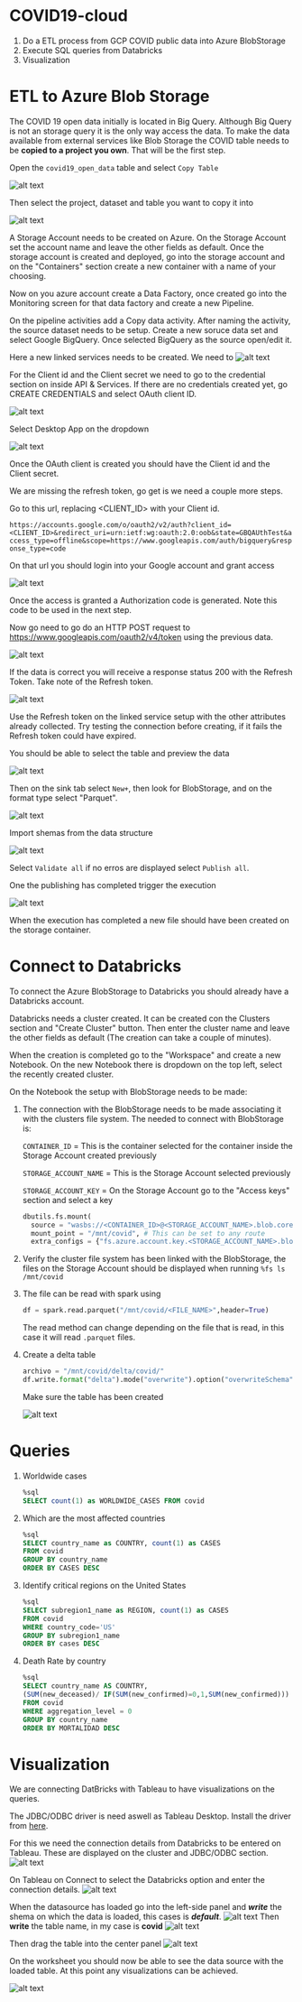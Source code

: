 # COVID19-cloud
1. Do a ETL process from GCP COVID public data into Azure BlobStorage
2. Execute SQL queries from Databricks
3. Visualization

# ETL to Azure Blob Storage
The COVID 19 open data initially is located in Big Query. Although Big Query is not an storage query it is the only way access the data.
To make the data available from external services like Blob Storage the COVID table needs to be **copied to a project you own**. That will be the first step.

Open the `covid19_open_data` table and select `Copy Table`

![alt text](./imgs/copy-table.png)

Then select the project, dataset and table you want to copy it into

![alt text](./imgs/copy-table1.png)

A Storage Account needs to be created on Azure. On the Storage Account set the account name and leave the other fields as default. Once the storage account is created and deployed, go into the storage account and on the "Containers" section create a new container with a name of your choosing.

Now on you azure account create a Data Factory, once created go into the Monitoring screen for that data factory and create a new Pipeline.

On the pipeline activities add a Copy data activity. After naming the activity, the source dataset needs to be setup. Create a new soruce data set and select Google BigQuery. Once selected BigQuery as the source open/edit it.

Here a new linked services needs to be created. We need to 
![alt text](./imgs/linkd-service.png)

For the Client id and the Client secret we need to go to the credential section on inside API & Services. If there are no credentials created yet, go CREATE CREDENTIALS and select OAuth client ID.

![alt text](./imgs/create-api-key.png)

Select Desktop App on the dropdown

![alt text](./imgs/cred-type.png)

Once the OAuth client is created you should have the Client id and the Client secret. 

We are missing the refresh token, go get is we need a couple more steps.

Go to this url, replacing <CLIENT_ID> with your Client id.

`https://accounts.google.com/o/oauth2/v2/auth?client_id=<CLIENT_ID>&redirect_uri=urn:ietf:wg:oauth:2.0:oob&state=GBQAUthTest&access_type=offline&scope=https://www.googleapis.com/auth/bigquery&response_type=code`

On that url you should login into your Google account and grant access 

![alt text](./imgs/acc-permissions.png)

Once the access is granted a Authorization code is generated. Note this code to be used in the next step.

Now go need to go do an HTTP POST request to https://www.googleapis.com/oauth2/v4/token using the previous data.

![alt text](./imgs/request.png)

If the data is correct you will receive a response status 200 with the Refresh Token. Take note of the Refresh token.

![alt text](./imgs/response.png)

Use the Refresh token on the linked service setup with the other attributes already collected. Try testing the connection before creating, if it fails the Refresh token could have expired.

You should be able to select the table and preview the data

![alt text](./imgs/table.png)

Then on the sink tab select `New+`, then look for BlobStorage, and on the format type select "Parquet". 

![alt text](./imgs/parquet.png)

Import shemas from the data structure

![alt text](./imgs/schema.png)


Select `Validate all` if no erros are displayed select `Publish all`.

One the publishing has completed trigger the execution

![alt text](./imgs/trigger.png)

When the execution has completed a new file should have been created on the storage container.


# Connect to Databricks

To connect the Azure BlobStorage to Databricks you should already have a Databricks account. 

Databricks needs a cluster created. It can be created con the Clusters section and "Create Cluster" button. Then enter the cluster name and leave the other fields as default (The creation can take a couple of minutes).

When the creation is completed go to the "Workspace" and create a new Notebook. On the new Notebook there is dropdown on the top left, select the recently created cluster.

On the Notebook the setup with BlobStorage needs to be made:
1. The connection with the BlobStorage needs to be made associating it with the clusters file system. The needed to connect with BlobStorage is:

    `CONTAINER_ID` = This is the container selected for the container inside the Storage Account created previously

    `STORAGE_ACCOUNT_NAME` = This is the Storage Account selected previously

    `STORAGE_ACCOUNT_KEY` = On the Storage Account go to the "Access keys" section and select a key
    ```python
    dbutils.fs.mount(
      source = "wasbs://<CONTAINER_ID>@<STORAGE_ACCOUNT_NAME>.blob.core.windows.net",
      mount_point = "/mnt/covid", # This can be set to any route
      extra_configs = {"fs.azure.account.key.<STORAGE_ACCOUNT_NAME>.blob.core.windows.net":"<STORAGE_ACCOUNT_KEY>"})
    ```
2. Verify the cluster file system has been linked with the BlobStorage, the files on the Storage Account should be displayed when running `%fs ls /mnt/covid`
3. The file can be read with spark using
    ```py
    df = spark.read.parquet("/mnt/covid/<FILE_NAME>",header=True)
    ```
    The read method can change depending on the file that is read, in this case it will read `.parquet` files.
4. Create a delta table
    ```py
    archivo = "/mnt/covid/delta/covid/"
    df.write.format("delta").mode("overwrite").option("overwriteSchema","true").save(archivo)
    ```
    Make sure the table has been created

    ![alt text](./imgs/delta-table.png)



# Queries

1. Worldwide cases
    ```sql
    %sql
    SELECT count(1) as WORLDWIDE_CASES FROM covid
    ```


2. Which are the most affected countries
    ```sql
    %sql
    SELECT country_name as COUNTRY, count(1) as CASES 
    FROM covid
    GROUP BY country_name
    ORDER BY CASES DESC
    ```

3. Identify critical regions on the United States
    ```sql
    %sql
    SELECT subregion1_name as REGION, count(1) as CASES
    FROM covid
    WHERE country_code='US'
    GROUP BY subregion1_name
    ORDER BY cases DESC
    ```

4. Death Rate by country
    ```sql
    %sql
    SELECT country_name AS COUNTRY, 
    (SUM(new_deceased)/ IF(SUM(new_confirmed)=0,1,SUM(new_confirmed))) as DEATH_RATE
    FROM covid
    WHERE aggregation_level = 0
    GROUP BY country_name
    ORDER BY MORTALIDAD DESC
    ```

# Visualization
We are connecting DatBricks with Tableau to have visualizations on the queries.

The JDBC/ODBC driver is need aswell as Tableau Desktop. Install the driver from  <a href="https://docs.databricks.com/integrations/bi/jdbc-odbc-bi.html#driver">here</a>.


For this we need the connection details from Databricks to be entered on Tableau. These are displayed on the cluster and JDBC/ODBC section.
![alt text](./imgs/databricks-connection.png)

On Tableau on Connect to select the Databricks option and enter the connection details.
![alt text](./imgs/tableau-conn.png)


When the datasource has loaded go into the left-side panel and ***write*** the shema on which the data is loaded, this cases is ***default***.
![alt text](./imgs/write-schema.png) 
Then **write** the table name, in my case is **covid**
![alt text](./imgs/write-table.png) 

Then drag the table into the center panel
![alt text](./imgs/drag-table.png)

On the worksheet you should now be able to see the data source with the loaded table. At this point any visualizations can be achieved.

![alt text](./imgs/country-viz.png)
